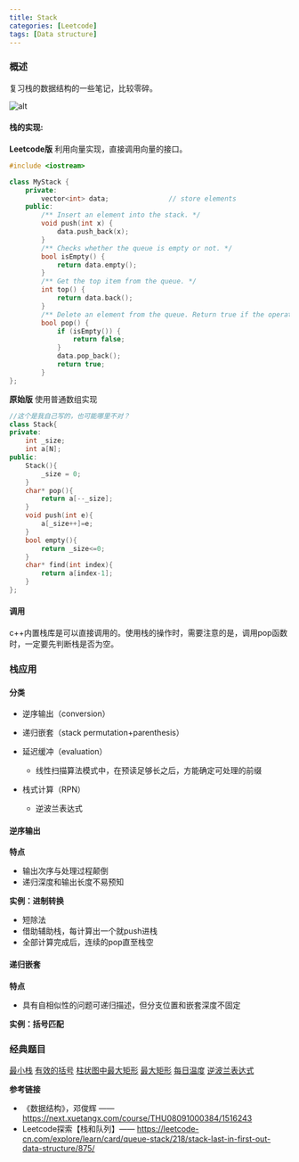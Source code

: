 ```yaml
---
title: Stack
categories: [Leetcode]
tags: [Data structure] 
---
```





### 概述
复习栈的数据结构的一些笔记，比较零碎。

<!--more-->

![alt](https://aliyun-lc-upload.oss-cn-hangzhou.aliyuncs.com/aliyun-lc-upload/uploads/2018/06/03/screen-shot-2018-06-02-at-203523.png)

#### 栈的实现:
**Leetcode版**
利用向量实现，直接调用向量的接口。
```c++
#include <iostream>

class MyStack {
    private:
        vector<int> data;               // store elements
    public:
        /** Insert an element into the stack. */
        void push(int x) {
            data.push_back(x);
        }
        /** Checks whether the queue is empty or not. */
        bool isEmpty() {
            return data.empty();
        }
        /** Get the top item from the queue. */
        int top() {
            return data.back();
        }
        /** Delete an element from the queue. Return true if the operation is successful. */
        bool pop() {
            if (isEmpty()) {
                return false;
            }
            data.pop_back();
            return true;
        }
};
```

**原始版**
使用普通数组实现
```c++
//这个是我自己写的，也可能哪里不对？
class Stack{
private:
    int _size;
    int a[N];
public:
    Stack(){
        _size = 0;
    }
    char* pop(){
        return a[--_size];
    }
    void push(int e){
        a[_size++]=e;
    }
    bool empty(){
        return _size<=0;
    }
    char* find(int index){
        return a[index-1];
    }
};
```

#### 调用
c++内置栈库是可以直接调用的。使用栈的操作时，需要注意的是，调用pop函数时，一定要先判断栈是否为空。

### 栈应用
#### 分类
- 逆序输出（conversion）

- 递归嵌套（stack permutation+parenthesis）
	
- 延迟缓冲（evaluation）
	- 线性扫描算法模式中，在预读足够长之后，方能确定可处理的前缀
- 栈式计算（RPN）
	- 逆波兰表达式

#### 逆序输出
**特点**
- 输出次序与处理过程颠倒
- 递归深度和输出长度不易预知

**实例：进制转换**
- 短除法
- 借助辅助栈，每计算出一个就push进栈
- 全部计算完成后，连续的pop直至栈空

#### 递归嵌套
**特点**
- 具有自相似性的问题可递归描述，但分支位置和嵌套深度不固定

**实例：括号匹配**



### 经典题目

[最小栈](https://nighting4le.com/2020/04/21/Leetcode-155-minStack/)
[有效的括号](https://nighting4le.com/2020/04/21/Leetcode-20-isValid/)
[柱状图中最大矩形](https://nighting4le.com/2020/04/11/Leetcode-84.%E6%9F%B1%E7%8A%B6%E5%9B%BE%E4%B8%AD%E6%9C%80%E5%A4%A7%E7%9F%A9%E5%BD%A2/)
[最大矩形](https://nighting4le.com/2020/04/13/Leetcode-85-%E6%9C%80%E5%A4%A7%E7%9F%A9%E5%BD%A2/)
[每日温度](https://nighting4le.com/2020/05/02/Leetcode-739.dailyTemp/)
[逆波兰表达式](https://nighting4le.com/2020/05/03/Leetcode-150-evalRPN/)



**参考链接**
- 《数据结构》，邓俊辉 —— https://next.xuetangx.com/course/THU08091000384/1516243
- Leetcode探索【栈和队列】—— https://leetcode-cn.com/explore/learn/card/queue-stack/218/stack-last-in-first-out-data-structure/875/









